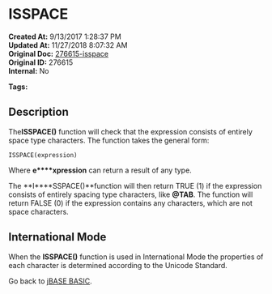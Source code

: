 # ISSPACE

**Created At:** 9/13/2017 1:28:37 PM  
**Updated At:** 11/27/2018 8:07:32 AM  
**Original Doc:** [276615-isspace](https://docs.jbase.com/36868-jbase-basic/276615-isspace)  
**Original ID:** 276615  
**Internal:** No  

**Tags:**
<badge text='string handling' vertical='middle' />

## Description

The**ISSPACE()** function will check that the expression consists of entirely space type characters. The function takes the general form:

```
ISSPACE(expression)
```

Where **e****xpression** can return a result of any type.

The **I****SSPACE()**function will then return TRUE (1) if the expression consists of entirely spacing type characters, like **@TAB**. The function will return FALSE (0) if the expression contains any characters, which are not space characters.

## International Mode 

When the **ISSPACE()** function is used in International Mode the properties of each character is determined according to the Unicode Standard.



Go back to [jBASE BASIC](./../jbase-basic-programmers-reference-guide).
